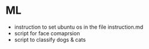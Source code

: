 # ML

- instruction to set ubuntu os in the file instruction.md
- script for face comaprsion
- script to classify dogs & cats

